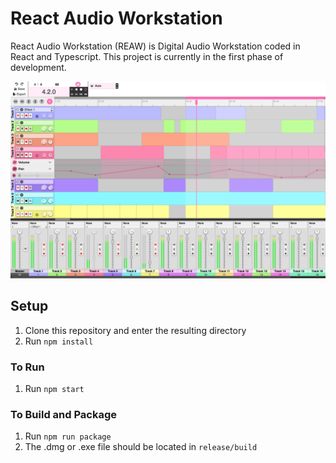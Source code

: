 # React Audio Workstation
React Audio Workstation (REAW) is Digital Audio Workstation coded in React and Typescript. This project is currently in the first phase of development.

![](/assets/images/screenshots/2022-03-14.png)
## Setup
1. Clone this repository and enter the resulting directory
2. Run ```npm install```

### To Run
1. Run ```npm start```

### To Build and Package
1. Run ```npm run package```
2. The .dmg or .exe file should be located in ```release/build```